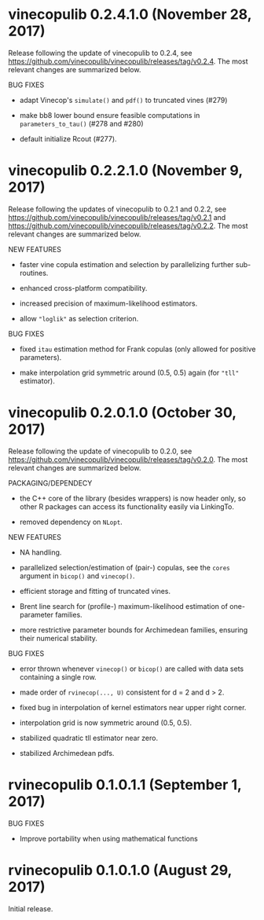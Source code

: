 # vinecopulib 0.2.4.1.0 (November 28, 2017)

Release following the update of vinecopulib to 0.2.4, see 
https://github.com/vinecopulib/vinecopulib/releases/tag/v0.2.4. The most 
relevant changes are summarized below.

BUG FIXES

   * adapt Vinecop's `simulate()` and `pdf()` to truncated vines (#279) 

   * make bb8 lower bound ensure feasible computations in `parameters_to_tau()` 
   (#278 and #280)

   * default initialize Rcout (#277).

# vinecopulib 0.2.2.1.0 (November 9, 2017)

Release following the updates of vinecopulib to 0.2.1 and 0.2.2, see 
https://github.com/vinecopulib/vinecopulib/releases/tag/v0.2.1 and
https://github.com/vinecopulib/vinecopulib/releases/tag/v0.2.2. The most 
relevant changes are summarized below.

NEW FEATURES

   * faster vine copula estimation and selection by parallelizing further 
     sub-routines.

   * enhanced cross-platform compatibility.
        
   * increased precision of maximum-likelihood estimators.
   
   * allow `"loglik"` as selection criterion.
   
BUG FIXES
   
   * fixed `itau` estimation method for Frank copulas (only allowed for positive
     parameters).

  * make interpolation grid symmetric around (0.5, 0.5) again (for `"tll"` 
    estimator).
  

# vinecopulib 0.2.0.1.0 (October 30, 2017)

Release following the update of vinecopulib to 0.2.0, see 
https://github.com/vinecopulib/vinecopulib/releases/tag/v0.2.0. The most 
relevant changes are summarized below.

PACKAGING/DEPENDECY

   * the C++ core of the library (besides wrappers) is now header only, so 
     other R packages can access its functionality easily via LinkingTo.

   * removed dependency on `NLopt`.

NEW FEATURES
 
   * NA handling.
   
   * parallelized selection/estimation of (pair-) copulas, see the
     `cores` argument in `bicop()` and `vinecop()`.
   
   * efficient storage and fitting of truncated vines.
   
   * Brent line search for (profile-) maximum-likelihood estimation of 
     one-parameter families.
     
   * more restrictive parameter bounds for Archimedean families, ensuring 
     their numerical stability.

BUG FIXES

   * error thrown whenever `vinecop()` or `bicop()` are called with
     data sets containing a single row.
     
   * made order of `rvinecop(..., U)` consistent for d = 2 and d > 2.
   
   * fixed bug in interpolation of kernel estimators near upper right corner.
   
   * interpolation grid is now symmetric around (0.5, 0.5).
   
   * stabilized quadratic tll estimator near zero.
   
   * stabilized Archimedean pdfs.


# rvinecopulib 0.1.0.1.1 (September 1, 2017)

BUG FIXES

   * Improve portability when using mathematical functions

# rvinecopulib 0.1.0.1.0 (August 29, 2017)

Initial release.
